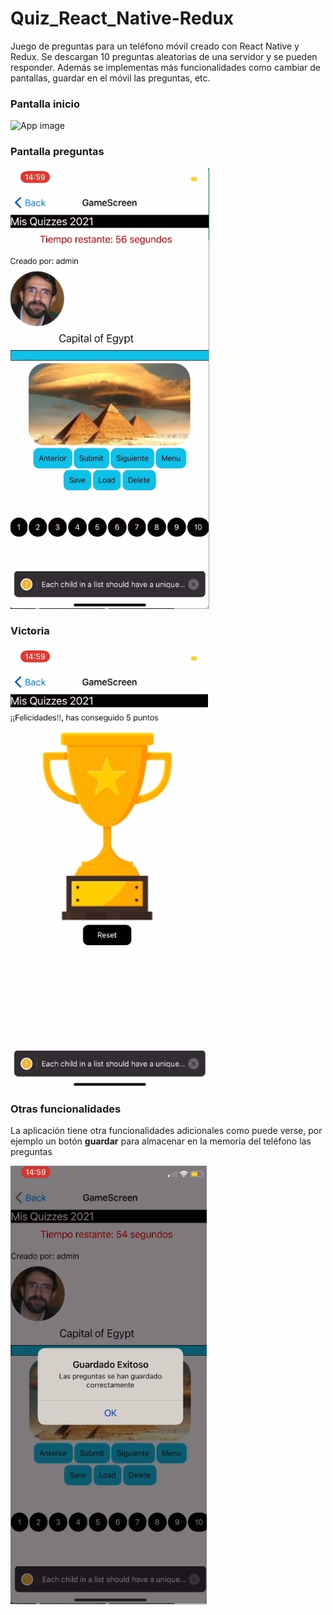 # Quiz_React_Native-Redux
Juego de preguntas para un teléfono móvil creado con React Native y Redux. Se descargan 10 preguntas aleatorias de una servidor y se pueden responder. Además se implementas más funcionalidades como cambiar de pantallas, guardar en el móvil las preguntas, etc.


### Pantalla inicio

![App image](inicio.jpeg)

### Pantalla preguntas

![App image](preguntas_app.jpeg)

### Victoria

![App image](victoria.jpeg)

### Otras funcionalidades

La aplicación tiene otra funcionalidades adicionales como puede verse, por ejemplo un botón **guardar** para almacenar en la memoria del teléfono las preguntas

![App image](guardar.jpeg)
